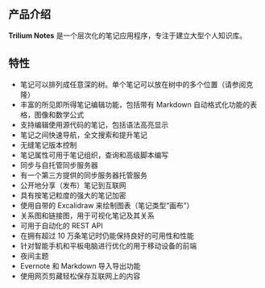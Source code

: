 ## 产品介绍

**Trilium Notes** 是一个层次化的笔记应用程序，专注于建立大型个人知识库。

## 特性

* 笔记可以排列成任意深的树。单个笔记可以放在树中的多个位置（请参阅克隆）
* 丰富的所见即所得笔记编辑功能，包括带有 Markdown 自动格式化功能的表格，图像和数学公式
* 支持编辑使用源代码的笔记，包括语法高亮显示
* 笔记之间快速导航，全文搜索和提升笔记
* 无缝笔记版本控制
* 笔记属性可用于笔记组织，查询和高级脚本编写
* 同步与自托管同步服务器
* 有一个第三方提供的同步服务器托管服务
* 公开地分享（发布）笔记到互联网
* 具有按笔记粒度的强大的笔记加密
* 使用自带的 Excalidraw 来绘制图表（笔记类型“画布”）
* 关系图和链接图，用于可视化笔记及其关系
* 可用于自动化的 REST API
* 在拥有超过 10 万条笔记时仍能保持良好的可用性和性能
* 针对智能手机和平板电脑进行优化的用于移动设备的前端
* 夜间主题
* Evernote 和 Markdown 导入导出功能
* 使用网页剪藏轻松保存互联网上的内容
